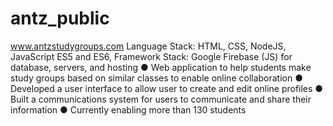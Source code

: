 # antz_public
www.antzstudygroups.com
Language Stack: HTML, CSS, NodeJS, JavaScript ES5 and ES6,
Framework Stack: Google Firebase (JS) for database, servers, and hosting
● Web application to help students make study groups based on similar
classes to enable online collaboration
● Developed a user interface to allow user to create and edit online profiles
● Built a communications system for users to communicate and share their
information
● Currently enabling more than 130 students

